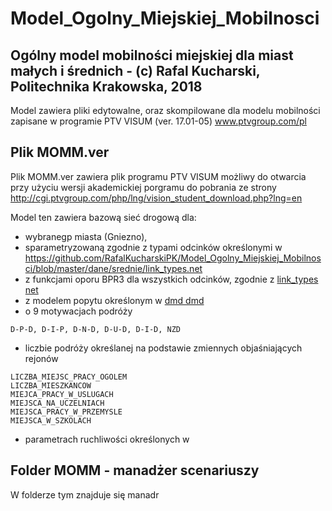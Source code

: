# Model_Ogolny_Miejskiej_Mobilnosci
## Ogólny model mobilności miejskiej dla miast małych i średnich - (c) Rafal Kucharski, Politechnika Krakowska, 2018

Model zawiera pliki edytowalne, oraz skompilowane dla modelu mobilności zapisane w programie PTV VISUM (ver. 17.01-05) www.ptvgroup.com/pl


## Plik MOMM.ver
Plik MOMM.ver zawiera plik programu PTV VISUM możliwy do otwarcia przy użyciu wersji akademickiej porgramu do pobrania ze strony http://cgi.ptvgroup.com/php/lng/vision_student_download.php?lng=en

Model ten zawiera bazową sieć drogową dla:
* wybranegp miasta (Gniezno), 
* sparametryzowaną zgodnie z typami odcinków określonymi w https://github.com/RafalKucharskiPK/Model_Ogolny_Miejskiej_Mobilnosci/blob/master/dane/srednie/link_types.net
* z funkcjami oporu BPR3 dla wszystkich odcinków, zgodnie z [link_types net](https://github.com/RafalKucharskiPK/Model_Ogolny_Miejskiej_Mobilnosci/blob/master/dane/srednie/procedures.xml)
* z modelem popytu określonym w [dmd dmd](https://github.com/RafalKucharskiPK/Model_Ogolny_Miejskiej_Mobilnosci/blob/master/dane/srednie/dmd.dmd)
* o 9 motywacjach podróży 
```
D-P-D, D-I-P, D-N-D, D-U-D, D-I-D, NZD
```
* liczbie podróży określanej na podstawie zmiennych objaśniających rejonów 
```
LICZBA_MIEJSC_PRACY_OGOLEM
LICZBA_MIESZKANCOW
MIEJCA_PRACY_W_USLUGACH
MIEJSCA_NA_UCZELNIACH
MIEJSCA_PRACY_W_PRZEMYSLE
MIEJSCA_W_SZKOLACH
```
* parametrach ruchliwości określonych w 

## Folder MOMM - manadżer scenariuszy

W folderze tym znajduje się manadr




